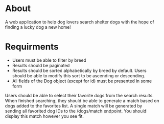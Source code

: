 # About

A web application to help dog lovers search shelter dogs with the hope of finding a lucky dog a new home!

# Requirments

<ul>
<li>Users must be able to filter by breed</li>
<li>Results should be paginated</li>
<li>Results should be sorted alphabetically by breed by default. Users should be able to modify this sort to be ascending or descending.
</li>
<li>All fields of the Dog object (except for id) must be presented in some form</li>
</ul>
<p>Users should be able to select their favorite dogs from the search results. When finished searching, they should be able to generate a match based on dogs added to the favorites list. A single match will be generated by sending all favorited dog IDs to the /dogs/match endpoint. You should display this match however you see fit.
</p>
